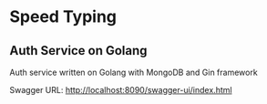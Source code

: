 # Speed Typing

## Auth Service on Golang

Auth service written on Golang with MongoDB and Gin framework

Swagger URL: [http://localhost:8090/swagger-ui/index.html](http://localhost:8090/swagger-ui/index.html)

